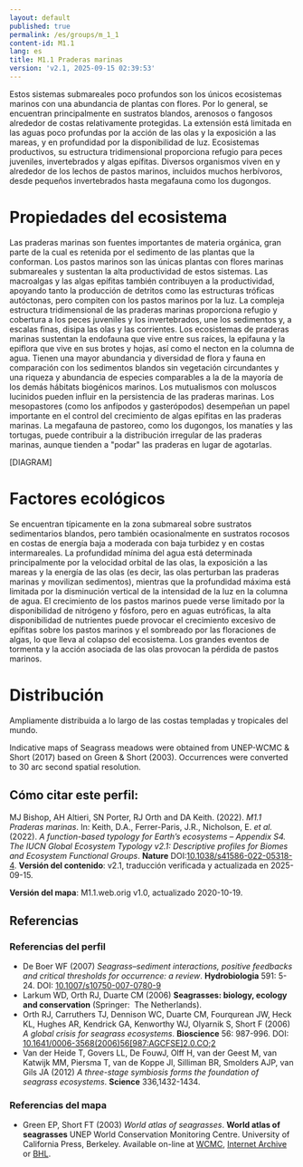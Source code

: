 ```yaml
---
layout: default
published: true
permalink: /es/groups/m_1_1
content-id: M1.1
lang: es
title: M1.1 Praderas marinas
version: 'v2.1, 2025-09-15 02:39:53'
---
```


Estos sistemas submareales poco profundos son los únicos ecosistemas marinos con una abundancia de plantas con flores. Por lo general, se encuentran principalmente en sustratos blandos, arenosos o fangosos alrededor de costas relativamente protegidas. La extensión está limitada en las aguas poco profundas por la acción de las olas y la exposición a las mareas, y en profundidad por la disponibilidad de luz. Ecosistemas productivos, su estructura tridimensional proporciona refugio para peces juveniles, invertebrados y algas epífitas. Diversos organismos viven en y alrededor de los lechos de pastos marinos, incluidos muchos herbívoros, desde pequeños invertebrados hasta megafauna como los dugongos.

# Propiedades del ecosistema
 
Las praderas marinas son fuentes importantes de materia orgánica, gran parte de la cual es retenida por el sedimento de las plantas que la conforman. Los pastos marinos son las únicas plantas con flores marinas submareales y sustentan la alta productividad de estos sistemas. Las macroalgas y las algas epífitas también contribuyen a la productividad, apoyando tanto la producción de detritos como las estructuras tróficas autóctonas, pero compiten con los pastos marinos por la luz. La compleja estructura tridimensional de las praderas marinas proporciona refugio y cobertura a los peces juveniles y los invertebrados, une los sedimentos y, a escalas finas, disipa las olas y las corrientes. Los ecosistemas de praderas marinas sustentan la endofauna que vive entre sus raíces, la epifauna y la epiflora que vive en sus brotes y hojas, así como el necton en la columna de agua. Tienen una mayor abundancia y diversidad de flora y fauna en comparación con los sedimentos blandos sin vegetación circundantes y una riqueza y abundancia de especies comparables a la de la mayoría de los demás hábitats biogénicos marinos. Los mutualismos con moluscos lucinidos pueden influir en la persistencia de las praderas marinas. Los mesopastores (como los anfípodos y gasterópodos) desempeñan un papel importante en el control del crecimiento de algas epífitas en las praderas marinas. La megafauna de pastoreo, como los dugongos, los manatíes y las tortugas, puede contribuir a la distribución irregular de las praderas marinas, aunque tienden a "podar" las praderas en lugar de agotarlas.

[DIAGRAM]

# Factores ecológicos
 
Se encuentran típicamente en la zona submareal sobre sustratos sedimentarios blandos, pero también ocasionalmente en sustratos rocosos en costas de energía baja a moderada con baja turbidez y en costas intermareales. La profundidad mínima del agua está determinada principalmente por la velocidad orbital de las olas, la exposición a las mareas y la energía de las olas (es decir, las olas perturban las praderas marinas y movilizan sedimentos), mientras que la profundidad máxima está limitada por la disminución vertical de la intensidad de la luz en la columna de agua. El crecimiento de los pastos marinos puede verse limitado por la disponibilidad de nitrógeno y fósforo, pero en aguas eutróficas, la alta disponibilidad de nutrientes puede provocar el crecimiento excesivo de epífitas sobre los pastos marinos y el sombreado por las floraciones de algas, lo que lleva al colapso del ecosistema. Los grandes eventos de tormenta y la acción asociada de las olas provocan la pérdida de pastos marinos.
 
# Distribución
 
Ampliamente distribuida a lo largo de las costas templadas y tropicales del mundo.

Indicative maps of Seagrass meadows were obtained from UNEP-WCMC & Short (2017) based on Green & Short (2003). Occurrences were converted to 30 arc second spatial resolution.

## Cómo citar este perfil:

MJ Bishop, AH Altieri, SN Porter, RJ Orth and DA Keith. (2022). *M1.1 Praderas marinas*. In: Keith, D.A., Ferrer-Paris, J.R., Nicholson, E. *et al.* (2022). *A function-based typology for Earth’s ecosystems – Appendix S4. The IUCN Global Ecosystem Typology v2.1: Descriptive profiles for Biomes and Ecosystem Functional Groups*. **Nature** DOI:[10.1038/s41586-022-05318-4](https://doi.org/10.1038/s41586-022-05318-4).
**Versión del contenido**: v2.1, traducción verificada y actualizada en 2025-09-15.

**Versión del mapa**: M1.1.web.orig v1.0, actualizado 2020-10-19.

## Referencias

### Referencias del perfil
* De Boer WF  (2007) *Seagrass–sediment interactions, positive feedbacks and critical thresholds for occurrence: a review*. **Hydrobiologia** 591: 5-24. DOI: [10.1007/s10750-007-0780-9](http://doi.org/10.1007/s10750-007-0780-9)
* Larkum WD, Orth RJ, Duarte CM (2006) **Seagrasses: biology, ecology and conservation** (Springer:  The Netherlands).
* Orth RJ, Carruthers TJ, Dennison WC, Duarte CM, Fourqurean JW, Heck KL, Hughes AR, Kendrick GA, Kenworthy WJ, Olyarnik S, Short F  (2006) *A global crisis for seagrass ecosystems*. **Bioscience** 56: 987-996. DOI: [10.1641/0006-3568(2006)56[987:AGCFSE]2.0.CO;2](http://doi.org/10.1641/0006-3568(2006)56[987:AGCFSE]2.0.CO;2)
* Van der Heide T, Govers LL, De FouwJ, Olff H, van der Geest M, van Katwijk MM, Piersma T, van de Koppe Jl, Silliman BR, Smolders AJP, van Gils JA (2012) *A three-stage symbiosis forms the foundation of seagrass ecosystems*. **Science** 336,1432-1434.

### Referencias del mapa
* Green EP, Short FT  (2003) *World atlas of seagrasses*. **World atlas of seagrasses** UNEP World Conservation Monitoring Centre. University of California Press, Berkeley. Available on-line at [WCMC](https://www.unep-wcmc.org/resources-and-data/world-atlas-of-seagrasses), [Internet Archive](https://archive.org/details/worldatlasofseag03gree) or [BHL](https://www.biodiversitylibrary.org/item/119217).
